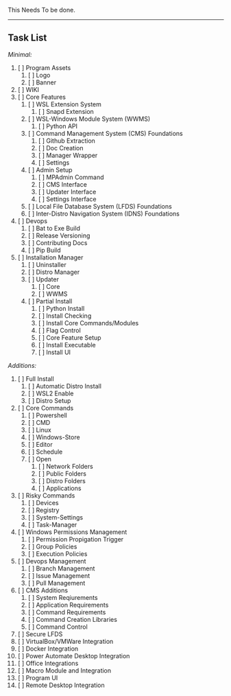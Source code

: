 This Needs To be done.

***
## Task List
*Minimal:*
1. [ ] Program Assets
   1. [ ] Logo
   2. [ ] Banner
2. [ ] WIKI
3. [ ] Core Features
   1. [ ] WSL Extension System
      1. [ ] Snapd Extension
   2. [ ] WSL-Windows Module System (WWMS)
      1. [ ] Python API
   3. [ ] Command Management System (CMS) Foundations
      1. [ ] Github Extraction
      2. [ ] Doc Creation
      3. [ ] Manager Wrapper
      4. [ ] Settings
   4. [ ] Admin Setup
      1. [ ] MPAdmin Command
      2. [ ] CMS Interface
      3. [ ] Updater Interface
      4. [ ] Settings Interface
   5. [ ] Local File Database System (LFDS) Foundations
   6. [ ] Inter-Distro Navigation System (IDNS) Foundations
4. [ ] Devops
   1. [ ] Bat to Exe Build
   2. [ ] Release Versioning
   3. [ ] Contributing Docs
   4. [ ] Pip Build
5. [ ] Installation Manager
   1. [ ] Uninstaller
   2. [ ] Distro Manager
   3. [ ] Updater
      1. [ ] Core
      2. [ ] WWMS
   4. [ ] Partial Install
      1. [ ] Python Install
      2. [ ] Install Checking
      3. [ ] Install Core Commands/Modules
      4. [ ] Flag Control
      5. [ ] Core Feature Setup
      6. [ ] Install Executable
      7. [ ] Install UI

*Additions:*

1. [ ] Full Install
   1. [ ] Automatic Distro Install
   2. [ ] WSL2 Enable
   3. [ ] Distro Setup
2. [ ] Core Commands
   1. [ ] Powershell
   2. [ ] CMD
   3. [ ] Linux
   4. [ ] Windows-Store
   5. [ ] Editor
   6. [ ] Schedule
   7. [ ] Open
      1. [ ] Network Folders
      2. [ ] Public Folders
      3. [ ] Distro Folders
      4. [ ] Applications
3. [ ] Risky Commands
   1. [ ] Devices
   2. [ ] Registry
   3. [ ] System-Settings
   4. [ ] Task-Manager
4. [ ] Windows Permissions Management
   1. [ ] Permission Propigation Trigger
   2. [ ] Group Policies
   3. [ ] Execution Policies
5. [ ] Devops Management
   1. [ ] Branch Management
   2. [ ] Issue Management
   3. [ ] Pull Management
6.  [ ] CMS Additions
    1. [ ] System Reqiurements
    2. [ ] Application Requirements
    3. [ ] Command Requirements
    4. [ ] Command Creation Libraries
    5. [ ] Command Control
7. [ ] Secure LFDS
8.  [ ] VirtualBox/VMWare Integration
9.  [ ] Docker Integration
10. [ ] Power Automate Desktop Integration
11. [ ] Office Integrations
12. [ ] Macro Module and Integration
13. [ ] Program UI
14. [ ] Remote Desktop Integration